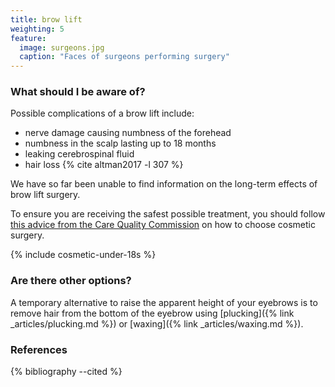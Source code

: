```yaml
---
title: brow lift
weighting: 5
feature:
  image: surgeons.jpg
  caption: "Faces of surgeons performing surgery"
---
```


### What should I be aware of?

Possible complications of a brow lift include:

- nerve damage causing numbness of the forehead
- numbness in the scalp lasting up to 18 months
- leaking cerebrospinal fluid
- hair loss {% cite altman2017 -l 307 %} 

We have so far been unable to find information on the long-term effects of brow lift surgery.

To ensure you are receiving the safest possible treatment, you should follow [this advice from the Care Quality Commission](http://www.cqc.org.uk/help-advice/help-choosing-care-services/choosing-cosmetic-surgery) on how to choose cosmetic surgery.

{% include cosmetic-under-18s %}

### Are there other options?

A temporary alternative to raise the apparent height of your eyebrows is to remove hair from the bottom of the eyebrow using [plucking]({% link _articles/plucking.md %}) or [waxing]({% link _articles/waxing.md %}).

### References

{% bibliography --cited %}  
